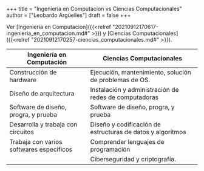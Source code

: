+++
title = "Ingenieria en Computacion vs Ciencias Computacionales"
author = ["Leobardo Argüelles"]
draft = false
+++

Ver [Ingenieria en Computacion]({{<relref "20210912170617-ingenieria_en_computacion.md#" >}}) y [Ciencias Computacionales]({{<relref "20210912170257-ciencias_computacionales.md#" >}}).

| Ingeniería en Computación                 | Ciencias Computacionales                                     |
|---------------------------------------------|--------------------------------------------------------------|
| Construcción de hardware                  | Ejecución, mantenimiento, solución de problemas de OS.       |
| Diseño de arquitectura                    | Instalación y administración de redes de computadoras        |
| Software de diseño, progra, y prueba      | Software de diseño, progra, y prueba                         |
| Desarrolla y trabaja con circuitos        | Diseño y codificación de estructuras de datos y algoritmos   |
| Trabaja con varios softwares específicos  | Comprender lenguajes de programación                         |
|                                           | Ciberseguridad y criptografía.                               |

